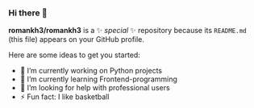 ### Hi there 👋


**romankh3/romankh3** is a ✨ _special_ ✨ repository because its `README.md` (this file) appears on your GitHub profile.

Here are some ideas to get you started:

- 🔭 I’m currently working on Python projects
- 🌱 I’m currently learning Frontend-programming
- 🤔 I’m looking for help with professional users
- ⚡ Fun fact: I like basketball

